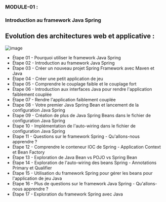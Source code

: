 ### MODULE-01 : 
### Introduction au framework Java Spring

## Evolution des architectures web et applicative : 
![image](https://github.com/yugmerabtene/DORANCO-CDA-JAVA-SPRING/assets/3670077/c08d101c-db5d-4f41-ac77-b095f9d17cf2)  



- Étape 01 - Pourquoi utiliser le framework Java Spring
- Étape 02 - Introduction au framework Java Spring
- Étape 03 - Créer un nouveau projet Spring Framework avec Maven et Java
- Étape 04 - Créer une petit application de jeu
- Étape 05 - Comprendre le couplage faible et le couplage fort
- Étape 06 - Introduction aux interfaces Java pour rendre l'application faiblement couplée
- Étape 07 - Rendre l'application faiblement couplée
- Étape 08 - Votre premier Java Spring Bean et lancement de la configuration Java Spring
- Étape 09 - Création de plus de Java Spring Beans dans le fichier de configuration Java Spring
- Étape 10 - Implémentation de l'auto-wiring dans le fichier de configuration Java Spring
- Étape 11 - Questions sur le framework Spring - Qu'allons-nous apprendre ?
- Étape 12 - Comprendre le conteneur IOC de Spring - Application Context et Bean Factory
- Étape 13 - Exploration de Java Bean vs POJO vs Spring Bean
- Étape 14 - Exploration de l'auto-wiring des beans Spring - Annotations Primary et Qualifier
- Étape 15 - Utilisation du framework Spring pour gérer les beans pour l'application de jeu Java
- Étape 16 - Plus de questions sur le framework Java Spring - Qu'allons-nous apprendre ?
- Étape 17 - Exploration du framework Spring avec Java
